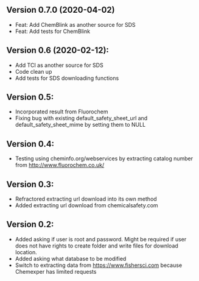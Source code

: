 ## Version 0.7.0 (2020-04-02)

- Feat: Add ChemBlink as another source for SDS
- Feat: Add tests for ChemBlink
 
## Version 0.6 (2020-02-12):
- Add TCI as another source for SDS
- Code clean up
- Add tests for SDS downloading functions

## Version 0.5:
- Incorporated result from Fluorochem
- Fixing bug with existing default_safety_sheet_url and default_safety_sheet_mime
by setting them to NULL

## Version 0.4:
- Testing using cheminfo.org/webservices by extracting catalog number from 
http://www.fluorochem.co.uk/

## Version 0.3:
- Refractored extracting url download into its own method
- Added extracting url download from chemicalsafety.com

## Version 0.2:
- Added asking if user is root and password. Might be required if user does 
not have rights to create folder and write files for download location.
- Added asking what database to be modified
- Switch to extracting data from https://www.fishersci.com because Chemexper
has limited requests
